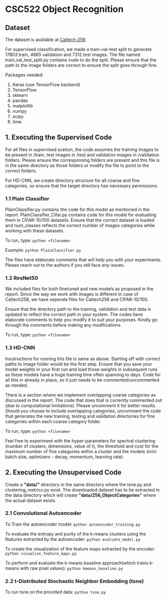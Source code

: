 # CSC522 Object Recognition

## Dataset
The dataset is available at [Caltech-256](http://www.vision.caltech.edu/Image_Datasets/Caltech256/)

For supervised classification, we made a train-val-test split to generate 17803 train, 4665 validation and 7312 test images. The file named train_val_test_split.py contains code to do the split. Please ensure that the path to the image folders are correct to ensure the split goes through fine.

Packages needed:
1. Keras (use TensorFlow backend)
2. TensorFlow
3. sklearn
4. pandas
5. matplotlib
6. numpy
7. scipy
8. time

## 1. Executing the Supervised Code
For all files in supervised scetion, the code assumes the training images to be present in /train, test images in /test and validation images in /validation folders. Please ensure the corresponsing folders are present and this file is in the same directory as those folders or modify the file to point to the correct folders.

For HD-CNN, we create directory structure for all coarse and fine categories, so ensure that the target directory has necessary permissions.

### 1.1 Plain Classifier 
PlainClassifier.py contains the code for this model as mentioned in the report.
PlainClassifier_Cifar.py contains code for this model for evaluating them in CIFAR-10/100 datasets. Ensure that the correct dataset is loaded and num_classes reflects the correct number of images categories while working with these datasets. 

To run, type: ```python <filename>```

Example: ```python PlainClassifier.py```
  
The files have elaborate comments that will help you with your experiments. Please reach out to the authors if you still face any issues.

### 1.2 ResNet50

We included files for both finetuned and new models as proposed in the report. Since the way we work with images is different in case of Caltech256, we have seperate files for Caltech256 and CIFAR-10/100.

Ensure that the directory path to the training, validation and test data is updated to reflect the correct path in your system. The codes have elaborate comments to help you modify it to suit your purposes. Kindly go through the comments before making any modifications.

To run, type: ```python <filename>```
  
### 1.3 HD-CNN

Insutructions for running this file is same as above. Starting off with correct paths to image folder would be the first step. Ensure that you save your model weights in your first run and load those weights in subsequent runs as these models have a huge training time often spanning to days. Code for all this in already in place, so it just needs to be commented/uncommented as needed.

There is a section where we implement overlapping coarse categories as discussed in the report. The code that does that is currently commented out (due to computational limitations). Please uncomment it for better results. Should you choose to include overlapping categories, uncomment the code that generates the new training, testing and validation directories for fine categories within each coarse category folder. 

To run, type: ```python <filename>```
  
Feel free to experiment with the hyper-parameters for spectral clustering (number of clusters, dimensions, value of t), the threshold and cost for the maximum number of fine categories within a cluster and the models (mini batch size, optimizers - decay, momentum, learning rate). 

## 2. Executing the Unsupervised Code 
Create a **"data/"** directory in the same directory where the tsne.py and clustering_metrics.py exist. The downloaded dataset has to be extracted in the data directory which will create **"data/256_ObjectCategories"** where the actual dataset exists.
### 2.1 Convolutional Autoencoder
To Train the autoencoder model: ```python autoencoder_training.py```

To evaluate the entropy and purity of the k-means clusters using the features extracted by the autoencoder: ```python evaluate_model.py```

To create the visualization of the feature maps extracted by the encoder: ```python visualize_feature_maps.py ```

To perform and evaluate the k-means baseline approach(which trains k-means with raw pixel values): ```python kmeans_baseline.py```
### 2.2 t-Distributed Stochastic Neighbor Embedding (tsne)
To run tsne on the provided data: ```python tsne.py```
